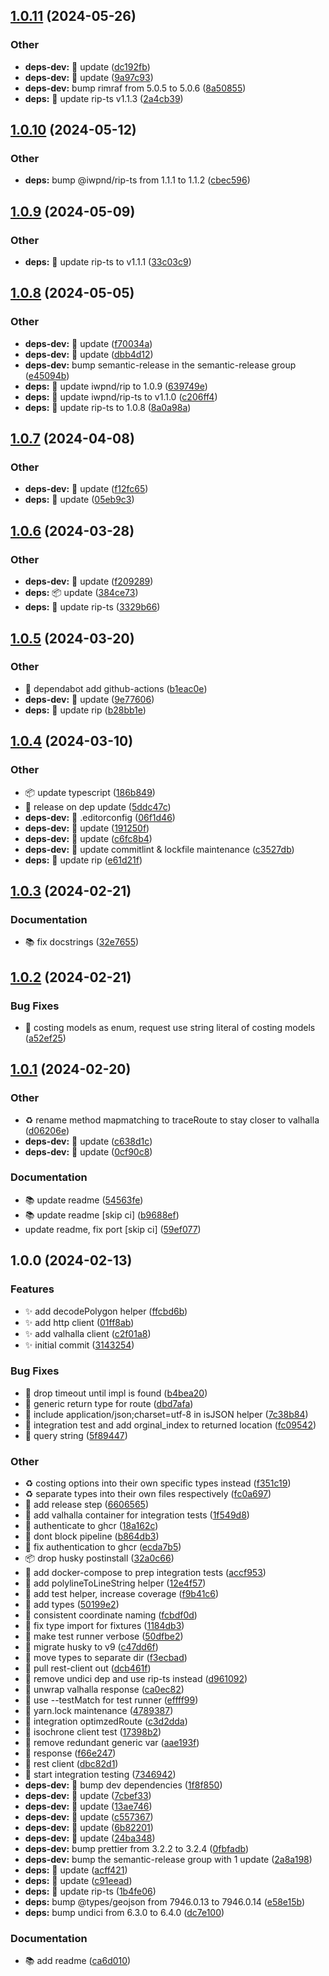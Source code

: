 ## [1.0.11](https://github.com/iwpnd/valhalla-ts/compare/v1.0.10...v1.0.11) (2024-05-26)


### Other

* **deps-dev:** 🔧 update ([dc192fb](https://github.com/iwpnd/valhalla-ts/commit/dc192fbd67f487964f1e25a6be813da4fbc33cc0))
* **deps-dev:** 🔧 update ([9a97c93](https://github.com/iwpnd/valhalla-ts/commit/9a97c938fce7f0103a4e378f60905d97261d51b0))
* **deps-dev:** bump rimraf from 5.0.5 to 5.0.6 ([8a50855](https://github.com/iwpnd/valhalla-ts/commit/8a508551fa3c0b0ef785705f5b6bf7a0abe54197))
* **deps:** 🔗 update rip-ts v1.1.3 ([2a4cb39](https://github.com/iwpnd/valhalla-ts/commit/2a4cb3907d04e31c404b62c0f6b176187f51e247))

## [1.0.10](https://github.com/iwpnd/valhalla-ts/compare/v1.0.9...v1.0.10) (2024-05-12)


### Other

* **deps:** bump @iwpnd/rip-ts from 1.1.1 to 1.1.2 ([cbec596](https://github.com/iwpnd/valhalla-ts/commit/cbec5965970435db02a6e2ad270015839d7e9528))

## [1.0.9](https://github.com/iwpnd/valhalla-ts/compare/v1.0.8...v1.0.9) (2024-05-09)


### Other

* **deps:** 🔗 update rip-ts to v1.1.1 ([33c03c9](https://github.com/iwpnd/valhalla-ts/commit/33c03c9ac4a4586421233efe1c54ea15b11158b7))

## [1.0.8](https://github.com/iwpnd/valhalla-ts/compare/v1.0.7...v1.0.8) (2024-05-05)


### Other

* **deps-dev:** 🔧 update ([f70034a](https://github.com/iwpnd/valhalla-ts/commit/f70034a644c0c8053ab15e4ff763f8174bd24ba3))
* **deps-dev:** 🔧 update ([dbb4d12](https://github.com/iwpnd/valhalla-ts/commit/dbb4d12b4cf10ebcb13a433c28dd30b82e4041c2))
* **deps-dev:** bump semantic-release in the semantic-release group ([e45094b](https://github.com/iwpnd/valhalla-ts/commit/e45094baa9bc0e00d5d9b093397eb58591d76be0))
* **deps:** 🔗 update iwpnd/rip to 1.0.9 ([639749e](https://github.com/iwpnd/valhalla-ts/commit/639749e439e7feae94fc1aee29aaed62b488b1d5))
* **deps:** 🔗 update iwpnd/rip-ts to v1.1.0 ([c206ff4](https://github.com/iwpnd/valhalla-ts/commit/c206ff4e742356712c31ef06e487dd0aee7a1852))
* **deps:** 🔗 update rip-ts to 1.0.8 ([8a0a98a](https://github.com/iwpnd/valhalla-ts/commit/8a0a98ab331b65fa0972d4bf16fc1b7ce2f842ff))

## [1.0.7](https://github.com/iwpnd/valhalla-ts/compare/v1.0.6...v1.0.7) (2024-04-08)


### Other

* **deps-dev:** 🔧 update ([f12fc65](https://github.com/iwpnd/valhalla-ts/commit/f12fc65ece5951d17d1c006d6b66184b9b4da059))
* **deps:** 🔗 update ([05eb9c3](https://github.com/iwpnd/valhalla-ts/commit/05eb9c3d99e82cb33cff28a1bef33f0bac15b1c4))

## [1.0.6](https://github.com/iwpnd/valhalla-ts/compare/v1.0.5...v1.0.6) (2024-03-28)


### Other

* **deps-dev:** 🔧 update ([f209289](https://github.com/iwpnd/valhalla-ts/commit/f20928986c7f0a9b571208994723d169fe687e09))
* **deps:** 📦️ update ([384ce73](https://github.com/iwpnd/valhalla-ts/commit/384ce73aa74682a8683cd797679ee61fabe377c2))
* **deps:** 🔗 update rip-ts ([3329b66](https://github.com/iwpnd/valhalla-ts/commit/3329b669f74eec68724034fc21b8881e3b2e0b76))

## [1.0.5](https://github.com/iwpnd/valhalla-ts/compare/v1.0.4...v1.0.5) (2024-03-20)


### Other

* 👷 dependabot add github-actions ([b1eac0e](https://github.com/iwpnd/valhalla-ts/commit/b1eac0e226a4f27bb4dab311ce75adcf5406308d))
* **deps-dev:** 🔧 update ([9e77606](https://github.com/iwpnd/valhalla-ts/commit/9e77606f7d0793ff079bba1387e58d2d5d17d8f6))
* **deps:** 🔗 update rip ([b28bb1e](https://github.com/iwpnd/valhalla-ts/commit/b28bb1ed6d927add43093e0f3689cf7671b52ec0))

## [1.0.4](https://github.com/iwpnd/valhalla-ts/compare/v1.0.3...v1.0.4) (2024-03-10)


### Other

* 📦️ update typescript ([186b849](https://github.com/iwpnd/valhalla-ts/commit/186b849dc47ae477b7ced5fbf9b3ecd0b76fd1d0))
* 🔧 release on dep update ([5ddc47c](https://github.com/iwpnd/valhalla-ts/commit/5ddc47c0943b0d0f894b3a37f5b84bb950205dbe))
* **deps-dev:** 🔧 .editorconfig ([06f1d46](https://github.com/iwpnd/valhalla-ts/commit/06f1d46818df419691de4f8766939c53331714f1))
* **deps-dev:** 🔧 update ([191250f](https://github.com/iwpnd/valhalla-ts/commit/191250f70ec7052eb80f46ea80e3a6628c3bc277))
* **deps-dev:** 🔧 update ([c6fc8b4](https://github.com/iwpnd/valhalla-ts/commit/c6fc8b4a181471d879e9669bb877088fa926f99a))
* **deps-dev:** 🔧 update commitlint & lockfile maintenance ([c3527db](https://github.com/iwpnd/valhalla-ts/commit/c3527dbc429e388dd23b7af61d35f49994e49736))
* **deps:** 🔗 update rip ([e61d21f](https://github.com/iwpnd/valhalla-ts/commit/e61d21f7f48b9ea6a51e6e38a7f69b21c782f6ca))

## [1.0.3](https://github.com/iwpnd/valhalla-ts/compare/v1.0.2...v1.0.3) (2024-02-21)


### Documentation

* 📚️ fix docstrings ([32e7655](https://github.com/iwpnd/valhalla-ts/commit/32e76556913e412ad12304a7842d45676ece711f))

## [1.0.2](https://github.com/iwpnd/valhalla-ts/compare/v1.0.1...v1.0.2) (2024-02-21)


### Bug Fixes

* 🐛 costing models as enum, request use string literal of costing models ([a52ef25](https://github.com/iwpnd/valhalla-ts/commit/a52ef25472a111156ebfd9843fca20de08cf0195))

## [1.0.1](https://github.com/iwpnd/valhalla-ts/compare/v1.0.0...v1.0.1) (2024-02-20)


### Other

* ♻️ rename method mapmatching to traceRoute to stay closer to valhalla ([d06206e](https://github.com/iwpnd/valhalla-ts/commit/d06206ecbdb30d2b321612bf51b1f0bc697658e4))
* **deps-dev:** 🔧 update ([c638d1c](https://github.com/iwpnd/valhalla-ts/commit/c638d1c7da8ae6790061d0dec87edce324e316d3))
* **deps-dev:** 🔧 update ([0cf90c8](https://github.com/iwpnd/valhalla-ts/commit/0cf90c8202f2924c0ea2cb902fbe630bfe15e5b4))


### Documentation

* 📚️ update readme ([54563fe](https://github.com/iwpnd/valhalla-ts/commit/54563fe82be48275ecd872152a8a8c1538a7fc1c))
* 📚️ update readme [skip ci] ([b9688ef](https://github.com/iwpnd/valhalla-ts/commit/b9688ef38db5705b39860d6bdcc82c5b66ce53a0))
* update readme, fix port [skip ci] ([59ef077](https://github.com/iwpnd/valhalla-ts/commit/59ef077e4137f598a6dac4c8bbfef8ce16b624c2))

## 1.0.0 (2024-02-13)


### Features

* ✨ add decodePolygon helper ([ffcbd6b](https://github.com/iwpnd/valhalla-ts/commit/ffcbd6bdaf52f53f1123a54febe4ea643fc442ea))
* ✨ add http client ([01ff8ab](https://github.com/iwpnd/valhalla-ts/commit/01ff8abcefd3aaf76b69946d269b8e0c837fc4ce))
* ✨ add valhalla client ([c2f01a8](https://github.com/iwpnd/valhalla-ts/commit/c2f01a8579980f2f1af9cdcfa1779a141b4dafaf))
* ✨ initial commit ([3143254](https://github.com/iwpnd/valhalla-ts/commit/31432542249ee3a59300b4478c56004227252471))


### Bug Fixes

* 🐛 drop timeout until impl is found ([b4bea20](https://github.com/iwpnd/valhalla-ts/commit/b4bea202a5dd26469655e4d5bdd2f2f4dcd95500))
* 🐛 generic return type for route ([dbd7afa](https://github.com/iwpnd/valhalla-ts/commit/dbd7afa9cb344f607912d79309d7ffd9d777229a))
* 🐛 include application/json;charset=utf-8 in isJSON helper ([7c38b84](https://github.com/iwpnd/valhalla-ts/commit/7c38b84df86585c0d893fa94e7d4388a4a453e59))
* 🐛 integration test and add orginal_index to returned location ([fc09542](https://github.com/iwpnd/valhalla-ts/commit/fc09542700605ffbaa02b214bdfdf900cc65d235))
* 🐛 query string ([5f89447](https://github.com/iwpnd/valhalla-ts/commit/5f89447328e50fe9ba2f5b25edbb704dcd9f6b03))


### Other

* ♻️ costing options into their own specific types instead ([f351c19](https://github.com/iwpnd/valhalla-ts/commit/f351c1922c25359f3e41614b883b1bbcd47c57a8))
* ♻️ separate types into their own files respectively ([fc0a697](https://github.com/iwpnd/valhalla-ts/commit/fc0a697da8b663d76087d82979356c11455f19be))
* 👷 add release step ([6606565](https://github.com/iwpnd/valhalla-ts/commit/6606565ac8a47e409d0828bb2cf828d9c7389827))
* 👷 add valhalla container for integration tests ([1f549d8](https://github.com/iwpnd/valhalla-ts/commit/1f549d8bde61e4781efffb2a3eb7644adba9a744))
* 👷 authenticate to ghcr ([18a162c](https://github.com/iwpnd/valhalla-ts/commit/18a162ccf8a6e0d338b45df8a9a5cd95ac2b57c8))
* 👷 dont block pipeline ([b864db3](https://github.com/iwpnd/valhalla-ts/commit/b864db359e67a3ac238ddbc1fbe2e3b38b155b3c))
* 👷 fix authentication to ghcr ([ecda7b5](https://github.com/iwpnd/valhalla-ts/commit/ecda7b515d98f80c4162b63eed560782c9d9c96f))
* 📦️ drop husky postinstall ([32a0c66](https://github.com/iwpnd/valhalla-ts/commit/32a0c6677b4332ef13dbd0d82c546125b7c9110a))
* 🔧 add docker-compose to prep integration tests ([accf953](https://github.com/iwpnd/valhalla-ts/commit/accf9538ab179c481bc313ef2b4691c546678cf2))
* 🔧 add polylineToLineString helper ([12e4f57](https://github.com/iwpnd/valhalla-ts/commit/12e4f5726abe8a9e8c72530a8bff10870f4303b6))
* 🔧 add test helper, increase coverage ([f9b41c6](https://github.com/iwpnd/valhalla-ts/commit/f9b41c643bfc075b43992add28d1032ee91a4ee5))
* 🔧 add types ([50199e2](https://github.com/iwpnd/valhalla-ts/commit/50199e22e25820b320473b68d8f8e5e2f3b864a9))
* 🔧 consistent coordinate naming ([fcbdf0d](https://github.com/iwpnd/valhalla-ts/commit/fcbdf0d0e1827153a397d47f3a3ec9e8a66bf180))
* 🔧 fix type import for fixtures ([1184db3](https://github.com/iwpnd/valhalla-ts/commit/1184db3561c492f72828beceefead5e3d724a7e0))
* 🔧 make test runner verbose ([50dfbe2](https://github.com/iwpnd/valhalla-ts/commit/50dfbe21d262dbcc06990e9b70ae7491e69903b0))
* 🔧 migrate husky to v9 ([c47dd6f](https://github.com/iwpnd/valhalla-ts/commit/c47dd6fc528bfa7f2d13dec5901c4124c7897164))
* 🔧 move types to separate dir ([f3ecbad](https://github.com/iwpnd/valhalla-ts/commit/f3ecbad23f8db3cc9e410732859a214f28130667))
* 🔧 pull rest-client out ([dcb461f](https://github.com/iwpnd/valhalla-ts/commit/dcb461f0ec68531868fcbc3ff23b8d0897f70738))
* 🔧 remove undici dep and use rip-ts instead ([d961092](https://github.com/iwpnd/valhalla-ts/commit/d961092d334619a045230f732fbbe4e50953070b))
* 🔧 unwrap valhalla response ([ca0ec82](https://github.com/iwpnd/valhalla-ts/commit/ca0ec82f8e58874d29830aeeb019fadadd916471))
* 🔧 use --testMatch for test runner ([effff99](https://github.com/iwpnd/valhalla-ts/commit/effff99693ba3a551e6126ae2fdae430f65130db))
* 🔧 yarn.lock maintenance ([4789387](https://github.com/iwpnd/valhalla-ts/commit/4789387add5d17b56bc0c8a71d64811c48be8632))
* 🚨 integration optimzedRoute ([c3d2dda](https://github.com/iwpnd/valhalla-ts/commit/c3d2dda573b14746e8095860d90acef105d82503))
* 🚨 isochrone client test ([17398b2](https://github.com/iwpnd/valhalla-ts/commit/17398b2e0696cedf840b2aea62390b28cbe87af5))
* 🚨 remove redundant generic var ([aae193f](https://github.com/iwpnd/valhalla-ts/commit/aae193f7a203d4b982ae88acc090956b1a5a59ae))
* 🚨 response ([f66e247](https://github.com/iwpnd/valhalla-ts/commit/f66e24740b78f3bea8a47e6e23a2c97275e0779a))
* 🚨 rest client ([dbc82d1](https://github.com/iwpnd/valhalla-ts/commit/dbc82d1f0af2a78892b834b9434ea42ef6a25941))
* 🚨 start integration testing ([7346942](https://github.com/iwpnd/valhalla-ts/commit/73469423c405953579ea3d1824caa3a1465fe0d8))
* **deps-dev:** 🔧 bump dev dependencies ([1f8f850](https://github.com/iwpnd/valhalla-ts/commit/1f8f8502921c2ad567273a47f40444cc6001ed06))
* **deps-dev:** 🔧 update ([7cbef33](https://github.com/iwpnd/valhalla-ts/commit/7cbef33a1dc7938c0a2e24f372020de44bde9e62))
* **deps-dev:** 🔧 update ([13ae746](https://github.com/iwpnd/valhalla-ts/commit/13ae746aaa88c62b13f9de8782ac6679e9d51bf2))
* **deps-dev:** 🔧 update ([c557367](https://github.com/iwpnd/valhalla-ts/commit/c5573675d0455caf837e7e78c887acb34d20e27e))
* **deps-dev:** 🔧 update ([6b82201](https://github.com/iwpnd/valhalla-ts/commit/6b82201874fb78a88229627659d0375c21254b12))
* **deps-dev:** 🔧 update ([24ba348](https://github.com/iwpnd/valhalla-ts/commit/24ba348a3fd194956bde2e362decea00ea4a2a44))
* **deps-dev:** bump prettier from 3.2.2 to 3.2.4 ([0fbfadb](https://github.com/iwpnd/valhalla-ts/commit/0fbfadbd518aa044df33ca292480f057229c2d36))
* **deps-dev:** bump the semantic-release group with 1 update ([2a8a198](https://github.com/iwpnd/valhalla-ts/commit/2a8a19811d891c9a00495849d07983312f6a95d8))
* **deps:** 🔗 update ([acff421](https://github.com/iwpnd/valhalla-ts/commit/acff4217e641a2458b7ba0491f8856faa2b8d57f))
* **deps:** 🔗 update ([c91eead](https://github.com/iwpnd/valhalla-ts/commit/c91eead6e3d0a95c10c845c4c3ede6898534a453))
* **deps:** 🔗 update rip-ts ([1b4fe06](https://github.com/iwpnd/valhalla-ts/commit/1b4fe062ad0a4c3084859757beea5e1687433f81))
* **deps:** bump @types/geojson from 7946.0.13 to 7946.0.14 ([e58e15b](https://github.com/iwpnd/valhalla-ts/commit/e58e15bbd2df17ed4f38c2c268eea20a31bee8db))
* **deps:** bump undici from 6.3.0 to 6.4.0 ([dc7e100](https://github.com/iwpnd/valhalla-ts/commit/dc7e100dfdf8a224cb10eeb2df6662498f39535c))


### Documentation

* 📚️ add readme ([ca6d010](https://github.com/iwpnd/valhalla-ts/commit/ca6d010aa5b233860984f7d0f87455ded8260795))
